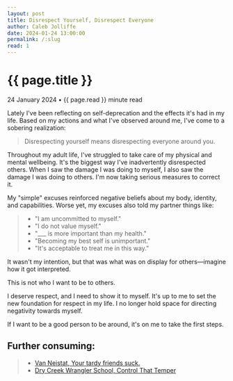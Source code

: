 ```yaml
---
layout: post
title: Disrespect Yourself, Disrespect Everyone
author: Caleb Jolliffe
date: 2024-01-24 13:00:00
permalink: /:slug
read: 1
---
```


{{ page.title }}
================
<p class="meta">24 January 2024 &bull; {{ page.read }} minute read</p>

Lately I've been reflecting on self-deprecation and the effects it's had in my life. Based on my actions and what I've observed around me, I've come to a sobering realization:

> Disrespecting yourself means disrespecting everyone around you.

Throughout my adult life, I've struggled to take care of my physical and mental wellbeing. It's the biggest way I've inadvertently disrespected others. When I saw the damage I was doing to myself, I also saw the damage I was doing to others. I'm now taking serious measures to correct it.

My "simple" excuses reinforced negative beliefs about my body, identity, and capabilities. Worse yet, my excuses also told my partner things like:

> - "I am uncommitted to myself."
> - "I do not value myself."
> - "___ is more important than my health."
> - "Becoming my best self is unimportant."
> - "It's acceptable to treat me in this way."

It wasn't my intention, but that was what was on display for others—imagine how it got interpreted.

This is not who I want to be to others.

I deserve respect, and I need to show it to myself. It's up to me to set the new foundation for respect in my life. I no longer hold space for directing negativity towards myself.

If I want to be a good person to be around, it's on me to take the first steps.

## Further consuming:
> - [Van Neistat, Your tardy friends suck.](https://youtu.be/Hm4mr7jzSpQ?si=fS9_BKXyE_PrYDIs)
> - [Dry Creek Wrangler School, Control That Temper](https://youtu.be/CUrh306DSTY?si=QiAcfJhIDepKYCtJ)